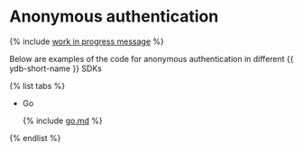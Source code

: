 # Anonymous authentication

{% include [work in progress message](../../_includes/addition.md) %}

Below are examples of the code for anonymous authentication in different {{ ydb-short-name }} SDKs

{% list tabs %}

- Go

  {% include [go.md](anonymous/go.md) %}

{% endlist %}

